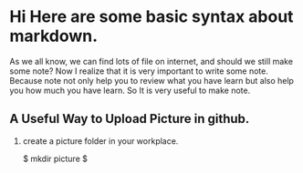 # Hi Here are some basic syntax about markdown.
As we all know, we can find lots of file on internet, and should we still make some note? Now I realize that it is very important to write some note. Because note not only help you to review what you have learn but also help you how much you have learn. So It is very useful to make note.

## A Useful Way to Upload Picture in github.

1. create a picture folder in your workplace.

	$ mkdir picture $
